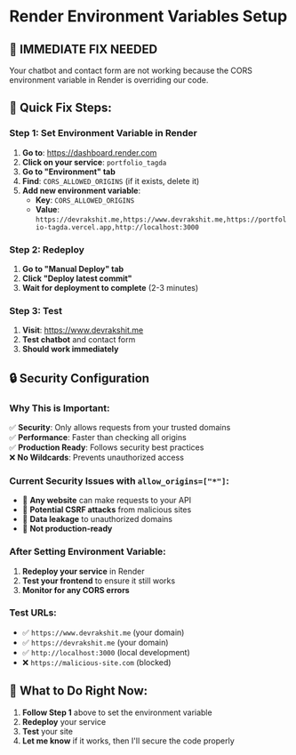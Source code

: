 # Render Environment Variables Setup

## 🚨 IMMEDIATE FIX NEEDED

Your chatbot and contact form are not working because the CORS environment variable in Render is overriding our code.

## 🔧 Quick Fix Steps:

### Step 1: Set Environment Variable in Render
1. **Go to**: https://dashboard.render.com
2. **Click on your service**: `portfolio_tagda`
3. **Go to "Environment" tab**
4. **Find**: `CORS_ALLOWED_ORIGINS` (if it exists, delete it)
5. **Add new environment variable**:
   - **Key**: `CORS_ALLOWED_ORIGINS`
   - **Value**: `https://devrakshit.me,https://www.devrakshit.me,https://portfolio-tagda.vercel.app,http://localhost:3000`

### Step 2: Redeploy
1. **Go to "Manual Deploy" tab**
2. **Click "Deploy latest commit"**
3. **Wait for deployment to complete** (2-3 minutes)

### Step 3: Test
1. **Visit**: https://www.devrakshit.me
2. **Test chatbot** and contact form
3. **Should work immediately**

## 🔒 Security Configuration

### Why This is Important:

✅ **Security**: Only allows requests from your trusted domains  
✅ **Performance**: Faster than checking all origins  
✅ **Production Ready**: Follows security best practices  
❌ **No Wildcards**: Prevents unauthorized access  

### Current Security Issues with `allow_origins=["*"]`:

- 🔴 **Any website** can make requests to your API
- 🔴 **Potential CSRF attacks** from malicious sites
- 🔴 **Data leakage** to unauthorized domains
- 🔴 **Not production-ready**

### After Setting Environment Variable:

1. **Redeploy your service** in Render
2. **Test your frontend** to ensure it still works
3. **Monitor for any CORS errors**

### Test URLs:
- ✅ `https://www.devrakshit.me` (your domain)
- ✅ `https://devrakshit.me` (your domain)
- ✅ `http://localhost:3000` (local development)
- ❌ `https://malicious-site.com` (blocked)

## 🎯 What to Do Right Now:

1. **Follow Step 1** above to set the environment variable
2. **Redeploy** your service
3. **Test** your site
4. **Let me know** if it works, then I'll secure the code properly 